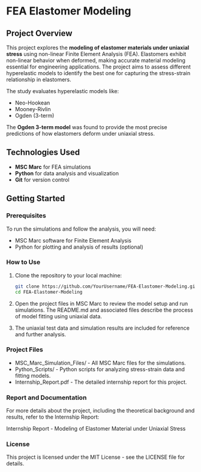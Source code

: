 # FEA Elastomer Modeling

## Project Overview

This project explores the **modeling of elastomer materials under uniaxial stress** using non-linear Finite Element Analysis (FEA). Elastomers exhibit non-linear behavior when deformed, making accurate material modeling essential for engineering applications. The project aims to assess different hyperelastic models to identify the best one for capturing the stress-strain relationship in elastomers.

The study evaluates hyperelastic models like:
- Neo-Hookean
- Mooney-Rivlin
- Ogden (3-term)

The **Ogden 3-term model** was found to provide the most precise predictions of how elastomers deform under uniaxial stress.

## Technologies Used
- **MSC Marc** for FEA simulations
- **Python** for data analysis and visualization
- **Git** for version control

## Getting Started

### Prerequisites
To run the simulations and follow the analysis, you will need:
- MSC Marc software for Finite Element Analysis
- Python for plotting and analysis of results (optional)

### How to Use
1. Clone the repository to your local machine:
   ```bash
   git clone https://github.com/YourUsername/FEA-Elastomer-Modeling.git
   cd FEA-Elastomer-Modeling
2. Open the project files in MSC Marc to review the model setup and run simulations. The README.md and associated files describe the process of model fitting using uniaxial data.

3. The uniaxial test data and simulation results are included for reference and further analysis.

### Project Files
- MSC_Marc_Simulation_Files/ - All MSC Marc files for the simulations.
- Python_Scripts/ - Python scripts for analyzing stress-strain data and fitting models.
- Internship_Report.pdf - The detailed internship report for this project.
### Report and Documentation
For more details about the project, including the theoretical background and results, refer to the Internship Report:

Internship Report - Modeling of Elastomer Material under Uniaxial Stress

### License
This project is licensed under the MIT License - see the LICENSE file for details.
